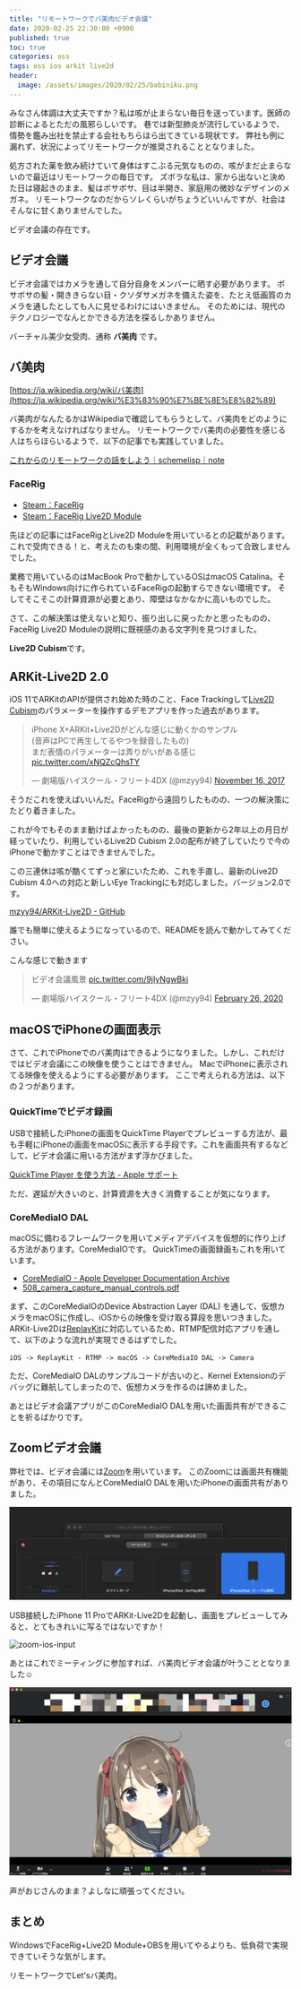 ```yaml
---
title: "リモートワークでバ美肉ビデオ会議"
date: 2020-02-25 22:30:00 +0900
published: true
toc: true
categories: oss 
tags: oss ios arkit live2d
header:
  image: /assets/images/2020/02/25/babiniku.png
---
```



みなさん体調は大丈夫ですか？私は咳が止まらない毎日を送っています。医師の診断によるとただの風邪らしいです。
巷では新型肺炎が流行しているようで、情勢を鑑み出社を禁止する会社もちらほら出てきている現状です。
弊社も例に漏れず、状況によってリモートワークが推奨されることとなりました。

処方された薬を飲み続けていて身体はすこぶる元気なものの、咳がまだ止まらないので最近はリモートワークの毎日です。
ズボラな私は、家から出ないと決めた日は寝起きのまま、髪はボサボサ、目は半開き、家庭用の微妙なデザインのメガネ。
リモートワークなのだからソレくらいがちょうどいいんですが、社会はそんなに甘くありませんでした。

ビデオ会議の存在です。

<!-- more -->

## ビデオ会議

ビデオ会議ではカメラを通して自分自身をメンバーに晒す必要があります。
ボサボサの髪・開ききらない目・クソダサメガネを備えた姿を、たとえ低画質のカメラを通したとしても人に見せるわけにはいきません。
そのためには、現代のテクノロジーでなんとかできる方法を探るしかありません。

バーチャル美少女受肉、通称 **バ美肉** です。

## バ美肉

[https://ja.wikipedia.org/wiki/バ美肉](https://ja.wikipedia.org/wiki/%E3%83%90%E7%BE%8E%E8%82%89)

バ美肉がなんたるかはWikipediaで確認してもらうとして、バ美肉をどのようにするかを考えなければなりません。
リモートワークでバ美肉の必要性を感じる人はちらほらいるようで、以下の記事でも実践していました。

[これからのリモートワークの話をしよう｜schemelisp｜note](https://note.com/garbageable/n/nd50b9abdcb28)

### FaceRig

- [Steam：FaceRig](https://store.steampowered.com/app/274920/FaceRig/?l=japanese)
- [Steam：FaceRig Live2D Module](https://store.steampowered.com/app/420680/FaceRig_Live2D_Module/?l=japanese)

先ほどの記事にはFaceRigとLive2D Moduleを用いているとの記載があります。
これで受肉できる！と、考えたのも束の間、利用環境が全くもって合致しませんでした。

業務で用いているのはMacBook Proで動かしているOSはmacOS Catalina。そもそもWindows向けに作られているFaceRigの起動すらできない環境です。
そしてそこそこの計算資源が必要とあり、障壁はなかなかに高いものでした。

さて、この解決策は使えないと知り、振り出しに戻ったかと思ったものの、FaceRig Live2D Moduleの説明に既視感のある文字列を見つけました。

**Live2D Cubism**です。

## ARKit-Live2D 2.0

iOS 11でARKitのAPIが提供され始めた時のこと、Face Trackingして[Live2D Cubism](https://www.live2d.com/)のパラメーターを操作するデモアプリを作った過去があります。

<blockquote class="twitter-tweet"><p lang="ja" dir="ltr">iPhone X+ARKit+Live2Dがどんな感じに動くかのサンプル<br>(音声はPCで再生してるやつを録音したもの)<br>まだ表情のパラメーターは弄りがいがある感じ <a href="https://t.co/xNQZcQhsTY">pic.twitter.com/xNQZcQhsTY</a></p>&mdash; 劇場版ハイスクール・フリート4DX (@mzyy94) <a href="https://twitter.com/mzyy94/status/931228533166260225?ref_src=twsrc%5Etfw">November 16, 2017</a></blockquote> <script async src="https://platform.twitter.com/widgets.js" charset="utf-8"></script>

そうだこれを使えばいいんだ。FaceRigから遠回りしたものの、一つの解決策にたどり着きました。

これが今でもそのまま動けばよかったものの、最後の更新から2年以上の月日が経っていたり、利用しているLive2D Cubism 2.0の配布が終了していたりで今のiPhoneで動かすことはできませんでした。

この三連休は咳が酷くてずっと家にいたため、これを手直し、最新のLive2D Cubism 4.0への対応と新しいEye Trackingにも対応しました。バージョン2.0です。

[mzyy94/ARKit-Live2D - GitHub](https://github.com/mzyy94/ARKit-Live2D)

誰でも簡単に使えるようになっているので、READMEを読んで動かしてみてください。

こんな感じで動きます

<blockquote class="twitter-tweet"><p lang="ja" dir="ltr">ビデオ会議風景 <a href="https://t.co/9jIyNgwBki">pic.twitter.com/9jIyNgwBki</a></p>&mdash; 劇場版ハイスクール・フリート4DX (@mzyy94) <a href="https://twitter.com/mzyy94/status/1232523165131108354?ref_src=twsrc%5Etfw">February 26, 2020</a></blockquote> <script async src="https://platform.twitter.com/widgets.js" charset="utf-8"></script>

## macOSでiPhoneの画面表示

さて、これでiPhoneでのバ美肉はできるようになりました。しかし、これだけではビデオ会議にこの映像を使うことはできません。
MacでiPhoneに表示されてる映像を使えるようにする必要があります。
ここで考えられる方法は、以下の２つがあります。

### QuickTimeでビデオ録画


USBで接続したiPhoneの画面をQuickTime Playerでプレビューする方法が、最も手軽にiPhoneの画面をmacOSに表示する手段です。これを画面共有するなどして、ビデオ会議に用いる方法がまず浮かびました。

[QuickTime Player を使う方法 - Apple サポート](https://support.apple.com/ja-jp/HT201066#record)

ただ、遅延が大きいのと、計算資源を大きく消費することが気になります。

### CoreMediaIO DAL

macOSに備わるフレームワークを用いてメディアデバイスを仮想的に作り上げる方法があります。CoreMediaIOです。
QuickTimeの画面録画もこれを用いています。

- [CoreMediaIO - Apple Developer Documentation Archive](https://developer.apple.com/library/archive/samplecode/CoreMediaIO/Introduction/Intro.html)
- [508_camera_capture_manual_controls.pdf](http://devstreaming.apple.com/videos/wwdc/2014/508xxfvaehrll14/508/508_camera_capture_manual_controls.pdf)

まず、このCoreMediaIOのDevice Abstraction Layer (DAL) を通して、仮想カメラをmacOSに作成し、iOSからの映像を受け取る算段を思いつきました。
ARKit-Live2Dは[ReplayKit](https://developer.apple.com/documentation/replaykit)に対応しているため、RTMP配信対応アプリを通して、以下のような流れが実現できるはずでした。

```
iOS -> ReplayKit - RTMP -> macOS -> CoreMediaIO DAL -> Camera
```

ただ、CoreMediaIO DALのサンプルコードが古いのと、Kernel Extensionのデバッグに難航してしまったので、仮想カメラを作るのは諦めました。

あとはビデオ会議アプリがこのCoreMediaIO DALを用いた画面共有ができることを祈るばかりです。

## Zoomビデオ会議

弊社では、ビデオ会議には[Zoom](https://zoom.us/)を用いています。
このZoomには画面共有機能があり、その項目になんとCoreMediaIO DALを用いたiPhoneの画面共有がありました。

![zoom-input-selection](/assets/images/2020/02/25/zoom-input-selection.png)

USB接続したiPhone 11 ProでARKit-Live2Dを起動し、画面をプレビューしてみると、とてもきれいに写るではないですか！

![zoom-ios-input](/assets/images/2020/02/25/zoom-ios-input.png)

あとはこれでミーティングに参加すれば、バ美肉ビデオ会議が叶うこととなりました☺️

![zoom-babiniku-meeting](/assets/images/2020/02/25/zoom-babiniku-meeting.png)

声がおじさんのまま？よしなに頑張ってください。

## まとめ

WindowsでFaceRig+Live2D Module+OBSを用いてやるよりも、低負荷で実現できていそうな気がします。

リモートワークでLet'sバ美肉。
